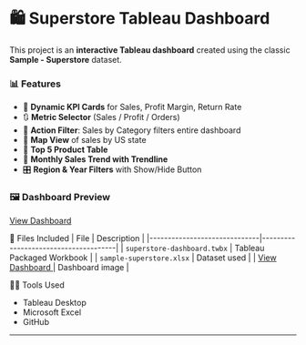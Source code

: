 # 🛍️ Superstore Tableau Dashboard

This project is an **interactive Tableau dashboard** created using the classic **Sample - Superstore** dataset.

### 📊 Features
- 🧮 **Dynamic KPI Cards** for Sales, Profit Margin, Return Rate
- 🔃 **Metric Selector** (Sales / Profit / Orders)
- 📌 **Action Filter**: Sales by Category filters entire dashboard
- 🧭 **Map View** of sales by US state
- 🧩 **Top 5 Product Table**
- 🎯 **Monthly Sales Trend with Trendline**
- 🎛️ **Region & Year Filters** with Show/Hide Button

### 🖼️ Dashboard Preview
<a href= "https://github.com/rutikeshpawar/Superstore-Dashboards/blob/main/Superstore%20Sales%20Dashboards.png"> View Dashboard </a>

📁 Files Included
| File                         | Description                          |
|------------------------------|--------------------------------------|
| `superstore-dashboard.twbx` | Tableau Packaged Workbook            |
| `sample-superstore.xlsx`    | Dataset used                         |
| <a href= "https://github.com/rutikeshpawar/Superstore-Dashboards/blob/main/Superstore%20Sales%20Dashboards.png"> View Dashboard </a>
     | Dashboard image                      |


👨‍💻 Tools Used
- Tableau Desktop
- Microsoft Excel
- GitHub

---
